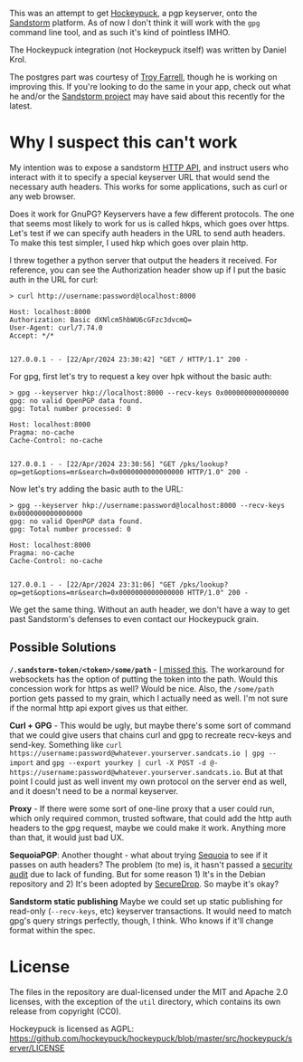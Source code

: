 This was an attempt to get [Hockeypuck](https://hockeypuck.io), a pgp keyserver, onto the [Sandstorm](https://sandstorm.org) platform. As of now I don't think it will work with the `gpg` command line tool, and as such it's kind of pointless IMHO.

The Hockeypuck integration (not Hockeypuck itself) was written by Daniel Krol.

The postgres part was courtesy of [Troy Farrell](https://github.com/troyjfarrell), though he is working on improving this. If you're looking to do the same in your app, check out what he and/or the [Sandstorm project](https://sandstorm.org/community) may have said about this recently for the latest.

# Why I suspect this can't work

My intention was to expose a sandstorm [HTTP API](https://docs.sandstorm.io/en/latest/developing/http-apis/), and instruct users who interact with it to specify a special keyserver URL that would send the necessary auth headers. This works for some applications, such as curl or any web browser.

Does it work for GnuPG? Keyservers have a few different protocols. The one that seems most likely to work for us is called hkps, which goes over https. Let's test if we can specify auth headers in the URL to send auth headers. To make this test simpler, I used hkp which goes over plain http.

I threw together a python server that output the headers it received. For reference, you can see the Authorization header show up if I put the basic auth in the URL for curl:

```
> curl http://username:password@localhost:8000
```

```
Host: localhost:8000
Authorization: Basic dXNlcm5hbWU6cGFzc3dvcmQ=
User-Agent: curl/7.74.0
Accept: */*


127.0.0.1 - - [22/Apr/2024 23:30:42] "GET / HTTP/1.1" 200 -
```

For gpg, first let's try to request a key over hpk without the basic auth: 

```
> gpg --keyserver hkp://localhost:8000 --recv-keys 0x0000000000000000
gpg: no valid OpenPGP data found.
gpg: Total number processed: 0
```

```
Host: localhost:8000
Pragma: no-cache
Cache-Control: no-cache


127.0.0.1 - - [22/Apr/2024 23:30:56] "GET /pks/lookup?op=get&options=mr&search=0x0000000000000000 HTTP/1.0" 200 -
```

Now let's try adding the basic auth to the URL:

```
> gpg --keyserver hkp://username:password@localhost:8000 --recv-keys 0x0000000000000000
gpg: no valid OpenPGP data found.
gpg: Total number processed: 0
```

```
Host: localhost:8000
Pragma: no-cache
Cache-Control: no-cache


127.0.0.1 - - [22/Apr/2024 23:31:06] "GET /pks/lookup?op=get&options=mr&search=0x0000000000000000 HTTP/1.0" 200 -
```

We get the same thing. Without an auth header, we don't have a way to get past Sandstorm's defenses to even contact our Hockeypuck grain.

## Possible Solutions

**`/.sandstorm-token/<token>/some/path`** - [I missed this](https://docs.sandstorm.io/en/latest/developing/http-apis/). The workaround for websockets has the option of putting the token into the path. Would this concession work for https as well? Would be nice. Also, the `/some/path` portion gets passed to my grain, which I actually need as well. I'm not sure if the normal http api export gives us that either.

**Curl + GPG** - This would be ugly, but maybe there's some sort of command that we could give users that chains curl and gpg to recreate recv-keys and send-key. Something like `curl https://username:password@whatever.yourserver.sandcats.io | gpg --import` and `gpg --export yourkey | curl -X POST -d @- https://username:password@whatever.yourserver.sandcats.io`. But at that point I could just as well invent my own protocol on the server end as well, and it doesn't need to be a normal keyserver.

**Proxy** - If there were some sort of one-line proxy that a user could run, which only required common, trusted software, that could add the http auth headers to the gpg request, maybe we could make it work. Anything more than that, it would just bad UX.

**SequoiaPGP**: Another thought - what about trying [Sequoia](https://sequoia-pgp.org/) to see if it passes on auth headers? The problem (to me) is, it hasn't passed a [security audit](https://sequoia-pgp.org/status/) due to lack of funding. But for some reason 1) It's in the Debian repository and 2) It's been adopted by [SecureDrop](https://securedrop.org/news/migrating-securedrops-pgp-backend-from-gnupg-to-sequoia/). So maybe it's okay?

**Sandstorm static publishing** Maybe we could set up static publishing for read-only (`--recv-keys`, etc) keyserver transactions. It would need to match gpg's query strings perfectly, though, I think. Who knows if it'll change format within the spec.

# License

The files in the repository are dual-licensed under the MIT and Apache 2.0
licenses, with the exception of the `util` directory, which contains its own
release from copyright (CC0).

Hockeypuck is licensed as AGPL: https://github.com/hockeypuck/hockeypuck/blob/master/src/hockeypuck/server/LICENSE
